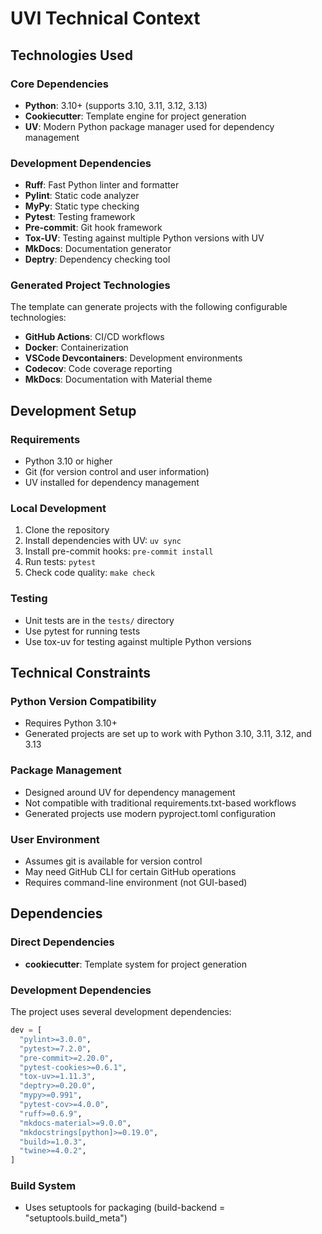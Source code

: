 # UVI Technical Context

## Technologies Used

### Core Dependencies

- **Python**: 3.10+ (supports 3.10, 3.11, 3.12, 3.13)
- **Cookiecutter**: Template engine for project generation
- **UV**: Modern Python package manager used for dependency management

### Development Dependencies

- **Ruff**: Fast Python linter and formatter
- **Pylint**: Static code analyzer
- **MyPy**: Static type checking
- **Pytest**: Testing framework
- **Pre-commit**: Git hook framework
- **Tox-UV**: Testing against multiple Python versions with UV
- **MkDocs**: Documentation generator
- **Deptry**: Dependency checking tool

### Generated Project Technologies

The template can generate projects with the following configurable technologies:

- **GitHub Actions**: CI/CD workflows
- **Docker**: Containerization
- **VSCode Devcontainers**: Development environments
- **Codecov**: Code coverage reporting
- **MkDocs**: Documentation with Material theme

## Development Setup

### Requirements

- Python 3.10 or higher
- Git (for version control and user information)
- UV installed for dependency management

### Local Development

1. Clone the repository
2. Install dependencies with UV: `uv sync`
3. Install pre-commit hooks: `pre-commit install`
4. Run tests: `pytest`
5. Check code quality: `make check`

### Testing

- Unit tests are in the `tests/` directory
- Use pytest for running tests
- Use tox-uv for testing against multiple Python versions

## Technical Constraints

### Python Version Compatibility

- Requires Python 3.10+
- Generated projects are set up to work with Python 3.10, 3.11, 3.12, and 3.13

### Package Management

- Designed around UV for dependency management
- Not compatible with traditional requirements.txt-based workflows
- Generated projects use modern pyproject.toml configuration

### User Environment

- Assumes git is available for version control
- May need GitHub CLI for certain GitHub operations
- Requires command-line environment (not GUI-based)

## Dependencies

### Direct Dependencies

- **cookiecutter**: Template system for project generation

### Development Dependencies

The project uses several development dependencies:

```python
dev = [
  "pylint>=3.0.0",
  "pytest>=7.2.0",
  "pre-commit>=2.20.0",
  "pytest-cookies>=0.6.1",
  "tox-uv>=1.11.3",
  "deptry>=0.20.0",
  "mypy>=0.991",
  "pytest-cov>=4.0.0",
  "ruff>=0.6.9",
  "mkdocs-material>=9.0.0",
  "mkdocstrings[python]>=0.19.0",
  "build>=1.0.3",
  "twine>=4.0.2",
]
```

### Build System

- Uses setuptools for packaging (build-backend = "setuptools.build_meta")
